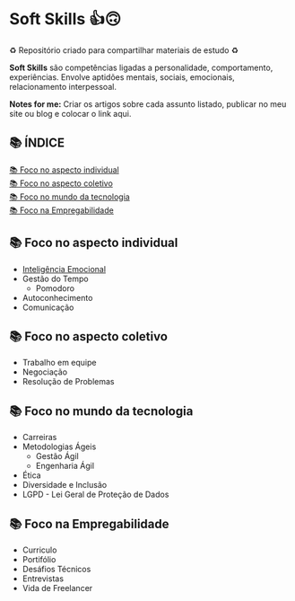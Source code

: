 # Soft Skills 👍🙃

♻️ Repositório criado para compartilhar materiais de estudo ♻️

**Soft Skills** são competências ligadas a personalidade, comportamento, experiências.
Envolve aptidões mentais, sociais, emocionais, relacionamento interpessoal.

**Notes for me:** Criar os artigos sobre cada assunto listado, publicar no meu site ou blog e colocar o link aqui.

## 📚 ÍNDICE

[📚 Foco no aspecto individual](#-foco-no-aspecto-individual) <br>
[📚 Foco no aspecto coletivo](#-foco-no-aspecto-coletivo) <br>
[📚 Foco no mundo da tecnologia](#-foco-no-mundo-da-tecnologia) <br>
[📚 Foco na Empregabilidade](#-foco-na-empregabilidade) <br>

## 📚 Foco no aspecto individual

- [Inteligência Emocional]()
- Gestão do Tempo
  - Pomodoro
- Autoconhecimento
- Comunicação

## 📚 Foco no aspecto coletivo

- Trabalho em equipe
- Negociação
- Resolução de Problemas

## 📚 Foco no mundo da tecnologia

- Carreiras
- Metodologias Ágeis
  - Gestão Ágil
  - Engenharia Ágil
- Ética
- Diversidade e Inclusão
- LGPD - Lei Geral de Proteção de Dados

## 📚 Foco na Empregabilidade

- Curriculo
- Portifólio
- Desáfios Técnicos
- Entrevistas
- Vida de Freelancer
